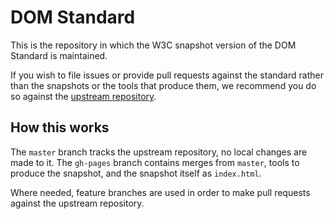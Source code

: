 
# DOM Standard

This is the repository in which the W3C snapshot version of the DOM Standard is maintained.

If you wish to file issues or provide pull requests against the standard rather than the snapshots
or the tools that produce them, we recommend you do so against the
[upstream repository](https://github.com/whatwg/dom).

## How this works

The `master` branch tracks the upstream repository, no local changes are made to it. The `gh-pages`
branch contains merges from `master`, tools to produce the snapshot, and the snapshot itself as
`index.html`.

Where needed, feature branches are used in order to make pull requests against the upstream 
repository.
